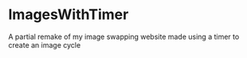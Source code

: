 # ImagesWithTimer
A partial remake of my image swapping website made using a timer to create an image cycle
